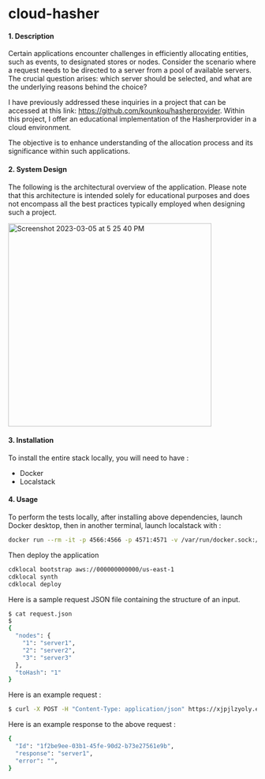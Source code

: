 # cloud-hasher

#### 1. Description

Certain applications encounter challenges in efficiently allocating entities, such as events, to designated stores or nodes. 
Consider the scenario where a request needs to be directed to a server from a pool of available servers. 
The crucial question arises: which server should be selected, and what are the underlying reasons behind the choice?

I have previously addressed these inquiries in a project that can be accessed at this link: https://github.com/kounkou/hasherprovider. Within this project, I offer an educational implementation of the Hasherprovider in a cloud environment.

The objective is to enhance understanding of the allocation process and its significance within such applications.

#### 2. System Design

The following is the architectural overview of the application. Please note that this architecture is intended solely for educational purposes and does not encompass all the best practices typically employed when designing such a project.

<img width="412" alt="Screenshot 2023-03-05 at 5 25 40 PM" src="https://github.com/kounkou/cloud-hasher/assets/2589171/72113ed7-f402-447a-a9e8-a41ac48075af">

#### 3. Installation

To install the entire stack locally, you will need to have : 

- Docker
- Localstack

#### 4. Usage

To perform the tests locally, after installing above dependencies, launch Docker desktop, then in another terminal, launch localstack with : 

```bash
docker run --rm -it -p 4566:4566 -p 4571:4571 -v /var/run/docker.sock:/var/run/docker.sock localstack/localstack
```

Then deploy the application

```bash
cdklocal bootstrap aws://000000000000/us-east-1
cdklocal synth
cdklocal deploy
```

Here is a sample request JSON file containing the structure of an input.

```bash
$ cat request.json
$
{
  "nodes": {
    "1": "server1",
    "2": "server2",
    "3": "server3"
  },
  "toHash": "1"
}
```

Here is an example request :

```bash
$ curl -X POST -H "Content-Type: application/json" https://xjpjlzyoly.execute-api.localhost.localstack.cloud:4566/prod -d request.json
```

Here is an example response to the above request :

```bash
{
  "Id": "1f2be9ee-03b1-45fe-90d2-b73e27561e9b",
  "response": "server1",
  "error": "",
}
```

